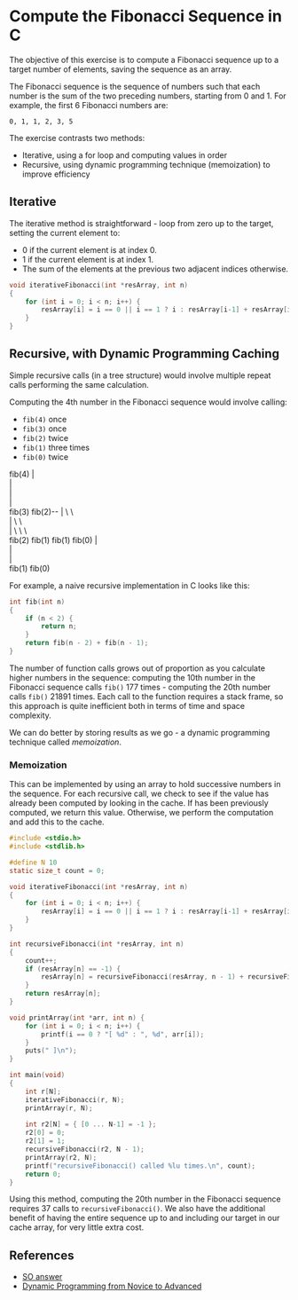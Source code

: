 # Compute the Fibonacci Sequence in C
The objective of this exercise is to compute a Fibonacci sequence up to a target number of elements, saving the sequence as an array.

The Fibonacci sequence is the sequence of numbers such that each number is the sum of the two preceding numbers, starting from 0 and 1. For example, the first 6 Fibonacci numbers are:

`0, 1, 1, 2, 3, 5`

The exercise contrasts two methods:

* Iterative, using a for loop and computing values in order
* Recursive, using dynamic programming technique (memoization) to improve efficiency

Iterative
---------
The iterative method is straightforward - loop from zero up to the target, setting the current element to:

* 0 if the current element is at index 0.
* 1 if the current element is at index 1.
* The sum of the elements at the previous two adjacent indices otherwise.

```c
void iterativeFibonacci(int *resArray, int n)
{
	for (int i = 0; i < n; i++) {
		resArray[i] = i == 0 || i == 1 ? i : resArray[i-1] + resArray[i-2];
	}
}
```

Recursive, with Dynamic Programming Caching
-------------------------------------------
Simple recursive calls (in a tree structure) would involve multiple repeat calls performing the same calculation.

Computing the 4th number in the Fibonacci sequence would involve calling:

* `fib(4)` once
* `fib(3)` once
* `fib(2)` twice
* `fib(1)` three times
* `fib(0)` twice

fib(4)
|     \
|      \
|       \
|        \
fib(3)	  fib(2)--
|    \     \      \
|     \	    \      \
|      \     \      \	
fib(2) fib(1) fib(1) fib(0)
|    \
|     \
|      \
fib(1)	fib(0)


For example, a naive recursive implementation in C looks like this:
```c
int fib(int n)
{
	if (n < 2) {
		return n;
	}
	return fib(n - 2) + fib(n - 1);
}
```
The number of function calls grows out of proportion as you calculate higher numbers in the sequence: computing the 10th number in the Fibonacci sequence calls `fib()` 177 times - computing the 20th number calls `fib()` 21891 times. Each call to the function requires a stack frame, so this approach is quite inefficient both in terms of time and space complexity.

We can do better by storing results as we go - a dynamic programming technique called _memoization_.

### Memoization
This can be implemented by using an array to hold successive numbers in the sequence. For each recursive call, we check to see if the value has already been computed by looking in the cache. If has been previously computed, we return this value. Otherwise, we perform the computation and add this to the cache.

```c
#include <stdio.h>
#include <stdlib.h>

#define N 10
static size_t count = 0;

void iterativeFibonacci(int *resArray, int n)
{
	for (int i = 0; i < n; i++) {
		resArray[i] = i == 0 || i == 1 ? i : resArray[i-1] + resArray[i-2];
	}
}

int recursiveFibonacci(int *resArray, int n)
{
	count++;
	if (resArray[n] == -1) {
		resArray[n] = recursiveFibonacci(resArray, n - 1) + recursiveFibonacci(resArray, n - 2);
	}
	return resArray[n];
}

void printArray(int *arr, int n) {
	for (int i = 0; i < n; i++) {
		printf(i == 0 ? "[ %d" : ", %d", arr[i]);
	}
	puts(" ]\n");
}

int main(void)
{
	int r[N];
	iterativeFibonacci(r, N);
	printArray(r, N);
	
	int r2[N] = { [0 ... N-1] = -1 };
	r2[0] = 0;
	r2[1] = 1;
	recursiveFibonacci(r2, N - 1);
	printArray(r2, N);
	printf("recursiveFibonacci() called %lu times.\n", count);
	return 0;
}
```

Using this method, computing the 20th number in the Fibonacci sequence requires 37 calls to `recursiveFibonacci()`. We also have the additional benefit of having the entire sequence up to and including our target in our cache array, for very little extra cost.

References
----------
* [SO answer][1]
* [Dynamic Programming from Novice to Advanced][2]

[1]: https://cs.stackexchange.com/a/99517/104932
[2]: https://www.topcoder.com/community/competitive-programming/tutorials/dynamic-programming-from-novice-to-advanced/

